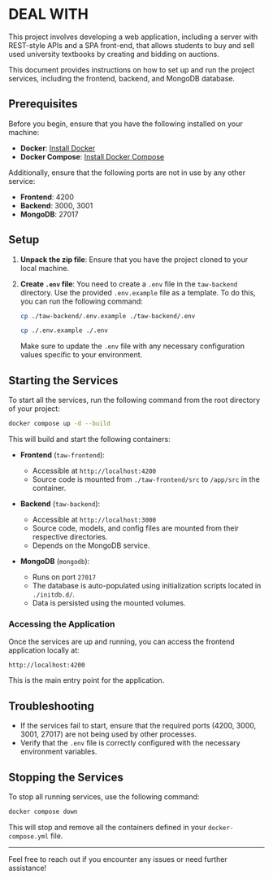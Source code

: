 # DEAL WITH
This project involves developing a web application, including a server with REST-style APIs and a SPA front-end, that allows students to buy and sell used university textbooks by creating and bidding on auctions.

This document provides instructions on how to set up and run the project services, including the frontend, backend, and MongoDB database.

## Prerequisites

Before you begin, ensure that you have the following installed on your machine:

- **Docker**: [Install Docker](https://docs.docker.com/get-docker/)
- **Docker Compose**: [Install Docker Compose](https://docs.docker.com/compose/install/)

Additionally, ensure that the following ports are not in use by any other service:

- **Frontend**: 4200
- **Backend**: 3000, 3001
- **MongoDB**: 27017

## Setup

1. **Unpack the zip file**: Ensure that you have the project cloned to your local machine.

2. **Create `.env` file**: You need to create a `.env` file in the `taw-backend` directory. Use the provided `.env.example` file as a template. To do this, you can run the following command:

   ```bash
   cp ./taw-backend/.env.example ./taw-backend/.env
   ```
   ```bash
   cp ./.env.example ./.env
   ```

   Make sure to update the `.env` file with any necessary configuration values specific to your environment.

## Starting the Services

To start all the services, run the following command from the root directory of your project:

```bash
docker compose up -d --build
```

This will build and start the following containers:

- **Frontend** (`taw-frontend`):
    - Accessible at `http://localhost:4200`
    - Source code is mounted from `./taw-frontend/src` to `/app/src` in the container.

- **Backend** (`taw-backend`):
    - Accessible at `http://localhost:3000`
    - Source code, models, and config files are mounted from their respective directories.
    - Depends on the MongoDB service.

- **MongoDB** (`mongodb`):
    - Runs on port `27017`
    - The database is auto-populated using initialization scripts located in `./initdb.d/`.
    - Data is persisted using the mounted volumes.

### Accessing the Application

Once the services are up and running, you can access the frontend application locally at:

```
http://localhost:4200
```

This is the main entry point for the application.

## Troubleshooting

- If the services fail to start, ensure that the required ports (4200, 3000, 3001, 27017) are not being used by other processes.
- Verify that the `.env` file is correctly configured with the necessary environment variables.

## Stopping the Services

To stop all running services, use the following command:

```bash
docker compose down
```

This will stop and remove all the containers defined in your `docker-compose.yml` file.

---

Feel free to reach out if you encounter any issues or need further assistance!
